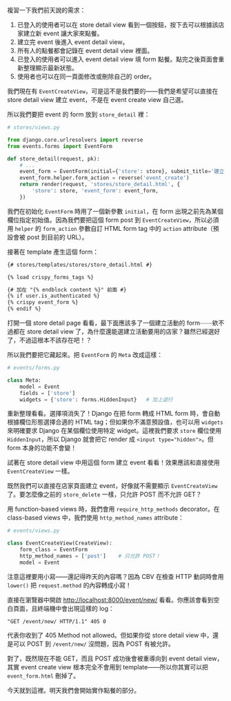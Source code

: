 複習一下我們前天說的需求：

1. 已登入的使用者可以在 store detail view 看到一個按鈕，按下去可以根據該店家建立新 event 讓大家來點餐。
2. 建立完 event 後進入 event detail view。
3. 所有人的點餐都會記錄在 event detail view 裡面。
4. 已登入的使用者可以進入 event detail view 填 form 點餐。點完之後頁面會重新整理顯示最新狀態。
5. 使用者也可以在同一頁面修改或刪除自己的 order。

我們現在有 `EventCreateView`，可是這不是我們要的——我們是希望可以直接在 store detail view 建立 event，不是在 event create view 自己選。

所以我們要把 event 的 form 放到 `store_detail` 裡：

```python
# stores/views.py

from django.core.urlresolvers import reverse
from events.forms import EventForm

def store_detail(request, pk):
    # ...
    event_form = EventForm(initial={'store': store}, submit_title='建立活動')
    event_form.helper.form_action = reverse('event_create')
    return render(request, 'stores/store_detail.html', {
        'store': store, 'event_form': event_form,
    })
```

我們在初始化 `EventForm` 時用了一個新參數 `initial`，在 form 出現之前先為某個欄位指定初始值。因為我們要把這個 form post 到 `EventCreateView`，所以必須用 `helper` 的 `form_action` 參數自訂 HTML form tag 中的 `action` attribute（預設會被 post 到目前的 URL）。

接著在 template 產生這個 form：

```html
{# stores/templates/stores/store_detail.html #}

{% load crispy_forms_tags %}

{# 加在 "{% endblock content %}" 前面 #}
{% if user.is_authenticated %}
{% crispy event_form %}
{% endif %}
```

打開一個 store detail page 看看，最下面應該多了一個建立活動的 form⋯⋯欸不過都在 store detail view 了，為什麼還能選建立活動要用的店家？雖然已經選好了，不過這根本不該存在吧！？

所以我們要把它藏起來。把 `EventForm` 的 `Meta` 改成這樣：

```python
# events/forms.py

class Meta:
    model = Event
    fields = ['store']
    widgets = {'store': forms.HiddenInput}   # 加上這行
```

重新整理看看。選擇項消失了！Django 在把 form 轉成 HTML form 時，會自動根據欄位形態選擇合適的 HTML tag；但如果你不滿意預設值，也可以用 `widgets` 來明確要求 Django 在某個欄位使用特定 widget。這裡我們要求 `store` 欄位使用 `HiddenInput`，所以 Django 就會把它 render 成 `<input type="hidden">`。但 form 本身的功能不會變！

試著在 store detail view 中用這個 form 建立 event 看看！效果應該和直接使用 `EventCreateView` 一樣。

既然我們可以直接在店家頁面建立 event，好像就不需要顯示 `EventCreateView` 了。要怎麼像之前的 `store_delete` 一樣，只允許 POST 而不允許 GET？

用 function-based views 時，我們會用 `require_http_methods` decorator。在 class-based views 中，我們使用 `http_method_names` attribute：

```python
# events/views.py

class EventCreateView(CreateView):
    form_class = EventForm
    http_method_names = ['post']    # 只允許 POST！
    model = Event
```

注意這裡要用小寫——還記得昨天的內容嗎？因為 CBV 在檢查 HTTP 動詞時會用 `lower()` 把 `request.method` 的內容轉成小寫！

直接在瀏覽器中開啟 <http://localhost:8000/event/new/> 看看。你應該會看到空白頁面，且終端機中會出現這樣的 log：

```
"GET /event/new/ HTTP/1.1" 405 0
```

代表你收到了 405 Method not allowed。但如果你從 store detail view 中，還是可以 POST 到 `/event/new/` 沒問題，因為 POST 有被允許。

對了，既然現在不能 GET，而且 POST 成功後會被重導向到 event detail view，其實 event create view 根本完全不會用到 template——所以你其實可以把 `event_form.html` 刪掉了。

今天就到這裡。明天我們會開始實作點餐的部分。
